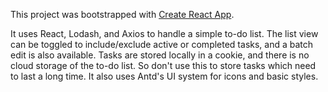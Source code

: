 This project was bootstrapped with [Create React App](https://github.com/facebookincubator/create-react-app).

It uses React, Lodash, and Axios to handle a simple to-do list. The list view can be toggled to include/exclude active or completed tasks, and a batch edit is also available. Tasks are stored locally in a cookie, and there is no cloud storage of the to-do list. So don't use this to store tasks which need to last a long time. It also uses Antd's UI system for icons and basic styles.